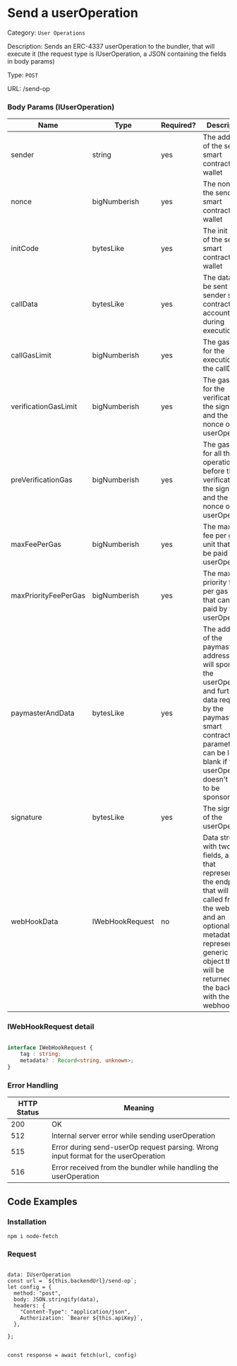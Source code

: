 # Send a userOperation

Category: `User Operations`

Description: Sends an ERC-4337 userOperation to the bundler, that will execute it (the request type is IUserOperation, a JSON containing the fields in body params)

Type: `POST`

URL: /send-op

### Body Params (IUserOperation)

| Name | Type | Required? | Description |
| --- | --- | --- | --- |
| sender | string | yes | The address of the sender smart contract wallet |
| nonce | bigNumberish | yes | The nonce of the sender smart contract wallet |
| initCode | bytesLike | yes | The init code of the sender smart contract wallet |
| callData | bytesLike | yes | The data to be sent to the sender smart contract account during execution |
| callGasLimit | bigNumberish | yes | The gas limit for the execution of the callData |
| verificationGasLimit | bigNumberish | yes | The gas limit for the verification of the signature and the nonce of the userOperation |
| preVerificationGas | bigNumberish | yes | The gas limit for all the operations before the verification of the signature and the nonce of the userOperation |
| maxFeePerGas | bigNumberish | yes | The maximum fee per gas unit that can be paid by the userOperation |
| maxPriorityFeePerGas | bigNumberish | yes | The maximum priority fee per gas unit that can be paid by the userOperation |
| paymasterAndData | bytesLike | yes | The address of the paymaster address that will sponsor the userOperation and further data required by the paymaster smart contract. This parameter can be left blank if the userOperation doesn't have to be sponsored |
| signature | bytesLike | yes | The signature of the userOperation |
| webHookData | IWebHookRequest | no | Data structure with two fields, a tag that represents the endpoint that will be called from the webhook, and an optional metadata that represents a generic object that will be returned by the backend with the webhook call |

### IWebHookRequest detail 

```ts

interface IWebHookRequest {
    tag : string;
    metadata? : Record<string, unknown>;
}

```




### Error Handling

| HTTP Status | Meaning |
| --- | --- |
| 200 | OK |
| 512 | Internal server error while sending userOperation
| 515 | Error during send-userOp request parsing. Wrong input format for the userOperation |
| 516 | Error received from the bundler while handling the userOperation

## Code Examples

### Installation

```tsx
npm i node-fetch
```

### Request

```tsx

data: IUserOperation
const url = `${this.backendUrl}/send-op`;
let config = {
  method: "post",
  body: JSON.stringify(data),
  headers: {
    "Content-Type": "application/json",
    Authorization: `Bearer ${this.apiKey}`,
  },

};


const response = await fetch(url, config)


```